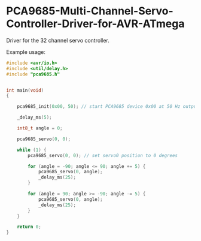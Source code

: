 # PCA9685-Multi-Channel-Servo-Controller-Driver-for-AVR-ATmega

Driver for the 32 channel servo controller. 

Example usage:

``` C
#include <avr/io.h>
#include <util/delay.h>
#include "pca9685.h"


int main(void)
{

    pca9685_init(0x00, 50); // start PCA9685 device 0x00 at 50 Hz output

    _delay_ms(5);

    int8_t angle = 0;

    pca9685_servo(0, 0);

    while (1) {
        pca9685_servo(0, 0); // set servo0 position to 0 degrees

        for (angle = -90; angle <= 90; angle += 5) {
            pca9685_servo(0, angle);
            _delay_ms(25);
        }

        for (angle = 90; angle >= -90; angle -= 5) {
            pca9685_servo(0, angle);
            _delay_ms(25);
        }
    }

    return 0;
}

```
